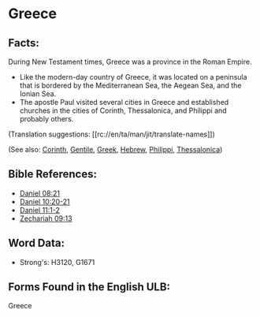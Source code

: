 # Greece

## Facts:

During New Testament times, Greece was a province in the Roman Empire.

* Like the modern-day country of Greece, it was located on a peninsula that is bordered by the Mediterranean Sea, the Aegean Sea, and the Ionian Sea.
* The apostle Paul visited several cities in Greece and established churches in the cities of Corinth, Thessalonica, and Philippi and probably others.

(Translation suggestions: [[rc://en/ta/man/jit/translate-names]])

(See also: [Corinth](../names/corinth.md), [Gentile](../kt/gentile.md), [Greek](../names/greek.md), [Hebrew](../kt/hebrew.md), [Philippi](../names/philippi.md), [Thessalonica](../names/thessalonica.md))

## Bible References:

* [Daniel 08:21](rc://en/tn/help/dan/08/21)
* [Daniel 10:20-21](rc://en/tn/help/dan/10/20)
* [Daniel 11:1-2](rc://en/tn/help/dan/11/01)
* [Zechariah 09:13](rc://en/tn/help/zec/09/13)

## Word Data:

* Strong's: H3120, G1671

## Forms Found in the English ULB:

Greece
